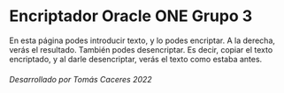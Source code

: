 # Encriptador Oracle ONE Grupo 3
En esta página podes introducir texto, y lo podes encriptar. A la derecha, verás el resultado.
También podes desencriptar. Es decir, copiar el texto encriptado, y al darle desencriptar, verás el texto como estaba antes.

###### Desarrollado por Tomás Caceres 2022